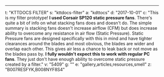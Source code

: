 ---
t: "KTTDOCS FILTER"
s: "kttdocs-filter"
a: "kdttocs"
d: "2017-10-01"
c: "This is my filter prototype! <strong>I used Corsair SP120 static pressure fans</strong>. There's quite a bit of info on what stacking fans does and doesn't do. The simple summary is stacking fans doesn't increase airflow (CFM) but does increase ability to overcome any resistance in air flow (Static Pressure). Static Pressure fans are designed specifically with this in mind and have tighter clearances around the blades and most obvious, the blades are wider and overlap each other. This gives air less a chance to leak back or not move as the blades pass by. <strong>I fully wouldn't expect this to work with regular PC fans</strong>. They just don't have enough ability to overcome static pressure created by a filter."
v: "5409"
g: ""
e: "gallery,articles,resources,smell"
z: "B007RESFYK,B008NYF8S4"
